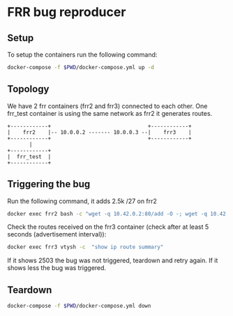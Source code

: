 # FRR bug reproducer

## Setup

To setup the containers run the following command:

```bash
docker-compose -f $PWD/docker-compose.yml up -d
```

## Topology

We have 2 frr containers (frr2 and frr3) connected to each other. One frr_test container is using the same network as frr2 it generates routes.

```text
+------------+                               +------------+
|    frr2    |-- 10.0.0.2 ------- 10.0.0.3 --|    frr3    |
+------------+                               +------------+
       |
+------------+
|  frr_test  |
+------------+
```

## Triggering the bug

Run the following command, it adds 2.5k /27 on frr2

```bash
docker exec frr2 bash -c "wget -q 10.42.0.2:80/add -O -; wget -q 10.42.0.2:80/del -O -; wget -q 10.42.0.2:80/add -O -"
```

Check the routes received on the frr3 container (check after at least 5 seconds (advertisement interval)):

```bash
docker exec frr3 vtysh -c  "show ip route summary"
```

If it shows 2503 the bug was not triggered, teardown and retry again. If it shows less the bug was triggered.

## Teardown

```bash
docker-compose -f $PWD/docker-compose.yml down
```
